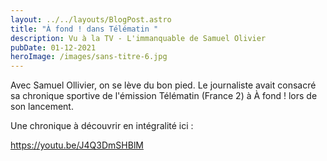 ```yaml
---
layout: ../../layouts/BlogPost.astro
title: "À fond ! dans Télématin "
description: Vu à la TV - L'immanquable de Samuel Olivier
pubDate: 01-12-2021
heroImage: /images/sans-titre-6.jpg
---
```

Avec Samuel Ollivier, on se lève du bon pied. Le journaliste avait consacré sa chronique sportive de l'émission Télématin (France 2) à À fond ! lors de son lancement. 

Une chronique à découvrir en intégralité ici :

<https://youtu.be/J4Q3DmSHBlM>